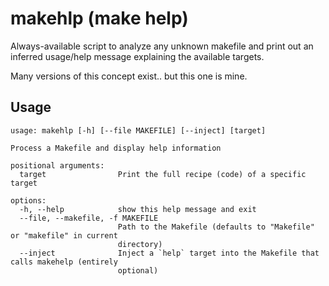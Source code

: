 # makehlp (make help)

Always-available script to analyze any unknown makefile and print out an inferred usage/help message explaining the available targets.

Many versions of this concept exist.. but this one is mine.

## Usage

```
usage: makehlp [-h] [--file MAKEFILE] [--inject] [target]

Process a Makefile and display help information

positional arguments:
  target                Print the full recipe (code) of a specific target

options:
  -h, --help            show this help message and exit
  --file, --makefile, -f MAKEFILE
                        Path to the Makefile (defaults to "Makefile" or "makefile" in current
                        directory)
  --inject              Inject a `help` target into the Makefile that calls makehelp (entirely
                        optional)
```
